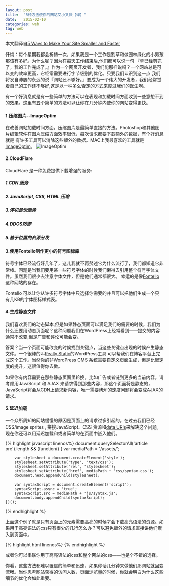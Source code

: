 ```yaml
---
layout: post
title:  "5种方法使你的网站又小又快【译】"
date:   2015-02-10
categories: web
tag: web
---
```


本文翻译自[5 Ways to Make Your Site Smaller and Faster](http://davidwalsh.name/site-speed)

忏悔：每个星期我都会祈祷一次，如果我是一个工作是割草和做园林绿化的小男孩那该有多好。为什么呢？因为在每天工作结束后,他们都可以说一句
『草已经剪完了，我的工作完成了。』作为一个网页开发者，我们能那样说吗？一个网站总是可以变的效率更高，它经常需要进行字节级别的优化。只要我们认识到这一点
我们将发自肺腑的永远的说『网站还不够好。』要成为一个伟大的开发者，我们经常觉着自己的工作还不够好,这是以一种多么否定的方式来度过我们的医生啊。

有一个好消息就是有一些简单的方法可以在表现和加载时间方面收到一些意想不到的效果。这里有五个简单的方法可以让你在几分钟内使你的网站变得更快。

#### 1.压缩图片--ImageOptim

在改善网站加载时间方面，压缩图片是最简单直接的方法。Photoshop和其他图片编辑软件在图片压缩方面效率很低，每次请求都要下载额外的数据，有个好消息就是
有许多工具可以消除这些额外的数据。MAC上我最喜欢的工具就是[ImageOptim](https://imageoptim.com/)。
![ImageOptim](http://davidwalsh.name/demo/image-optim-sample.jpg)

#### 2.CloudFlare

CloudFlare 是一种免费提供下载增强的服务:

##### 1.CDN 服务

##### 2.JavaScript, CSS,  HTML 压缩

##### 3.停机备份服务

##### 4.DDOS防御

##### 5.基于位置的资源分发

#### 3.使用Fontello制作更小的符号图标库

符号字体已经流行好几年了，这儿我就不再赘述它为什么流行了，我们都知道它非常棒。问题是当我们要用某一些符号字体的时候我们懒得去引用整个符号字体文件。虽然我们很少去注意字体文件，但是他们通常都很大。
幸运的是像[Fontello](http://fontello.com/)这种网站的存在。

Fontello 可以让你从许多符号字体中只选择你需要的并且可以把他们生成一个只有几KB的字体图标样式表。

#### 4.生成静态文件

我们喜欢我们的动态脚本,但是如果静态页面可以满足我们的需要的时候，我们为什么还要用动态页面呢？这种问题我们在WordPress上经常看到——提交的内容通常不改变,但是广告和评论可能会变。

答案？当一个页面可能改变的时候找到关键点，当这些关键点出现的时候产生静态文件。一个很棒的叫[Really Static](https://wordpress.org/plugins/really-static/)的WordPress工具
可以帮我们在博客平台上完成这个工作。当然你的非WordPress CMS 系统需要自定义页面生成，但是比起速度的提升，这很值得你去做。

如果你有内容需要在那些静态页面里轮换，比如广告或者链到更多的当前内容。请考虑用JavaScript 和 AJAX 来请求得到那些内容，那这个页面将是静态的，JavaScript将会从CDN上请求新内容，唯一需要烤炉的速度问题将会变成AJAX的请求。

#### 5.延迟加载

一个众所周知的网站缓慢的原因是页面上的请求过多引起的。在过去我们已经 CSS/image sprites , 拼接JavaScript、CSS 资源和[data URIs](https://developer.mozilla.org/zh-CN/docs/data_URIs)来解决这个问题。
现在你还可以用延迟加载和或者简单的在页面中嵌入他们。

{% highlight javascript linenos%}
    document.querySelectorAll('article pre').length && (function() {
        var mediaPath = '/assets/';

        var stylesheet = document.createElement('style');
        stylesheet.setAttribute('type', 'text/css');
        stylesheet.setAttribute('rel', 'stylesheet');
        stylesheet.setAttribute('href', mediaPath + 'css/syntax.css');
        document.head.appendChild(stylesheet);

        var syntaxScript = document.createElement('script');
        syntaxScript.async = 'true';
        syntaxScript.src = mediaPath + 'js/syntax.js';
        document.body.appendChild(syntaxScript);
    })();
{% endhighlight %}

上面这个例子就是只有页面上的元素需要高亮的时候才会下载高亮语法的资源。如果用于高亮语法的css只有很少的几行怎么办？可以避免额外的请求直接讲他们嵌入到页面中。

{% highlight html linenos%}
    <style type="text/css">
    	<?php include('media/assets/highlight.css'); ?>
    	</style>
    </head>
{% endhighlight %}

或者你可以串联你用于高亮语法的css和整个网站的css——也是个不错的选择。

你看，这些方法都难以置信的简单和迅速，如果你话几分钟来做他们那网站就回变流畅。当你思考网站获得的访问人数，页面浏览量的时候，你就会明白为什么这些细节的优化会如此重要。
